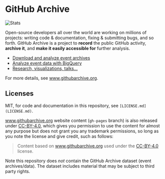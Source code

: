 # GitHub Archive

![Stats](http://www.stathat.com//graphs/39/33/0b63991416f6b680e69f017a2c12.png?1340405820)

Open-source developers all over the world are working on millions of projects: writing code & documentation, fixing & submitting bugs, and so forth. GitHub Archive is a project to **record** the public GitHub activity, **archive it**, and **make it easily accessible for** further analysis.

* [Download and analyze event archives](http://www.githubarchive.org/)
* [Analyze event data with BigQuery](http://www.githubarchive.org/#bigquery)
* [Research, visualizations, talks...](http://www.githubarchive.org/#resources)

For more details, see www.githubarchive.org.

## Licenses

MIT, for code and documentation in this repository, see `[LICENSE.md](LICENSE.md)`.

www.githubarchive.org website content (`gh-pages` branch) is also released under [CC-BY-4.0](https://creativecommons.org/licenses/by/4.0/), which gives you permission to use the content for almost any purpose but does not grant you any trademark permissions, so long as you note the license and give credit, such as follows:

> Content based on
> <a href="http://www.githubarchive.org/">www.githubarchive.org</a>
> used under the
> <a href="https://creativecommons.org/licenses/by/4.0/">CC-BY-4.0</a>
> license.</a>

Note this repository does _not_ contain the GitHub Archive dataset (event archives/data). The dataset includes material that may be subject to third party rights.
